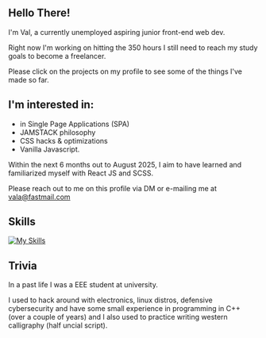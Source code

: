## Hello There!

<!--
**voffee/voffee** is a ✨ _special_ ✨ repository because its `README.md` (this file) appears on your GitHub profile.

Here are some ideas to get you started:

- 🔭 I’m currently working on ...
- 🌱 I’m currently learning ...
- 👯 I’m looking to collaborate on ...
- 🤔 I’m looking for help with ...
- 💬 Ask me about ...
- 📫 How to reach me: ...
- 😄 Pronouns: ...
- ⚡ Fun fact: ...
-->


I'm Val, a currently unemployed aspiring junior front-end web dev.

Right now I'm working on hitting the 350 hours I still need to reach my study goals to become a freelancer.

Please click on the projects on my profile to see some of the things I've made so far.

## I'm interested in:

- in Single Page Applications (SPA)
- JAMSTACK philosophy
- CSS hacks & optimizations
- Vanilla Javascript.

Within the next 6 months out to August 2025, I aim to have learned and familiarized myself with React JS and SCSS.

Please reach out to me on this profile via DM or e-mailing me at vala@fastmail.com

## Skills
[![My Skills](https://skillicons.dev/icons?i=html,css,js,apple)](https://skillicons.dev)

## Trivia
In a past life I was a EEE student at university.

I used to hack around with electronics, linux distros, defensive cybersecurity and have some small experience in programming in C++ (over a couple of years) and I also used to practice writing western calligraphy (half uncial script).
